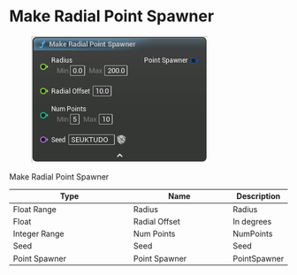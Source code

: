 # Make Radial Point Spawner

<div align="left" data-full-width="false">

<figure><img src="Make_Radial_Point_Spawner.png" alt=""><figcaption></figcaption></figure>

</div>

Make Radial Point Spawner

<table>
<thead><tr><th width="250">Type</th><th width="200">Name</th><th>Description</th></tr></thead>
<tbody>
<tr><td>Float Range</td><td>Radius</td><td>Radius</td></tr>
<tr><td>Float</td><td>Radial Offset</td><td>In degrees</td></tr>
<tr><td>Integer Range</td><td>Num Points</td><td>NumPoints</td></tr>
<tr><td>Seed</td><td>Seed</td><td>Seed</td></tr>
<tr><td>Point Spawner</td><td>Point Spawner</td><td>PointSpawner</td></tr>
</tbody>
</table>